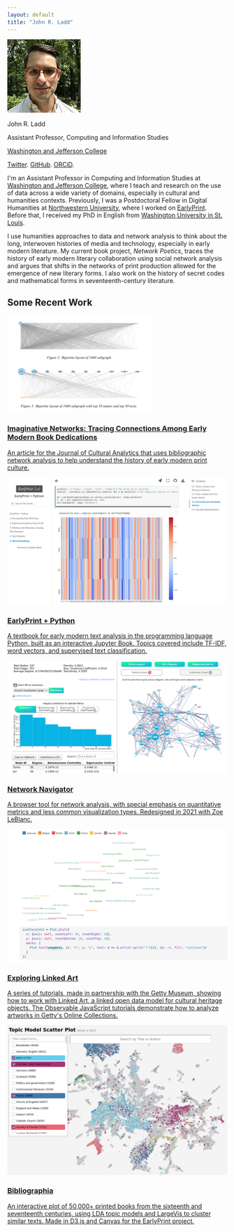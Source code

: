 ```yaml
---
layout: default 
title: "John R. Ladd"
---
```


<main class="site f4 ph4 avenir lh-copy">

<section class="cf center w-100 w-80-ns pa2 pr4 f4-ns f5">
  <div class="fl tc w-100 w-25-l mt4 mr4 f5">
  <img class="br-100 pa1 ba b--black-10 h6 w6" src="images/ladd.jpg" alt="avatar">
  <p class="f4 b">John R. Ladd</p>
  <p>Assistant Professor, Computing and Information Studies</p>
  <p><a href="https://www.washjeff.edu/programs/computing-and-information-studies-cis/" class="link green dim" target="_blank">Washington and Jefferson College</a></p>
  <p><a href="https://twitter.com/johnrladd" class="link green dim" target="_blank">Twitter</a>. <a href="https://github.com/jrladd" class="link green dim" target="_blank">GitHub</a>. <a href="https://orcid.org/0000-0002-5440-062X" class="link green dim" target="_blank">ORCiD</a>.</p>
  </div>
  <div class="fl measure">
  <p>
  I'm an Assistant Professor in Computing and Information Studies at <a href="https://www.washjeff.edu/programs/computing-and-information-studies-cis/" target="_blank" class="link green dim">Washington and Jefferson College</a>, where I teach and research on the use of data across a wide variety of domains, especially in cultural and humanities contexts. Previously, I was a Postdoctoral Fellow in Digital Humanities at <a class="link green dim" href="https://humanities.northwestern.edu/about/people/postdoctoral-fellows-here-program/index.html">Northwestern University</a>, where I worked on <a href="https://earlyprint.org" target="_blank" class="link green dim">EarlyPrint</a>. Before that, I received my PhD in English from <a class="link green dim" href="https://english.wustl.edu/">Washington University in St. Louis</a>.
  </p>

  <p>
  I use humanities approaches to data and network analysis to think about the long, interwoven histories of media and technology, especially in early modern literature. My current book project, <em>Network Poetics</em>, traces the history of early modern literary collaboration using social network analysis and argues that shifts in the networks of print production allowed for the emergence of new literary forms. I also work on the history of secret codes and mathematical forms in seventeenth-century literature.
  </p>

  </div>
</section>
<section class="mw7 center">
  <h2 class="w-100 tc fw1 ph3 ph0-l">Some Recent Work</h2>
  <article class="shadow-4 bt ba br2 b--black-20 mv3 pa2">
    <a class="db pv4 ph3 ph0-l no-underline black dim" href="https://culturalanalytics.org/article/21993-imaginative-networks-tracing-connec-tions-among-early-modern-book-dedi-cations" target="_blank">
      <div class="flex flex-column flex-row-ns">
        <div class="pr3-ns mb4 mb0-ns w-100 w-40-ns">
          <img src="images/gallery/imaginative_networks.png" class="db" alt="A visualization from the Imaginative Networks article showing two bipartite networks.">
        </div>
        <div class="w-100 w-60-ns pl3-ns">
          <h1 class="green f3 fw1 mt0 lh-title">Imaginative Networks: Tracing Connections Among Early Modern Book Dedications</h1>
          <p class="f6 f5-l lh-copy">An article for the Journal of Cultural Analytics that uses bibliographic network analysis to help understand the history of early modern print culture.</p>
        </div>
      </div>
    </a>
  </article>
  <article class="shadow-4 bt ba br2 b--black-20 mv3 pa2">
    <a class="db pv4 ph3 ph0-l no-underline black dim" href="https://earlyprint.org/jupyterbook" target="_blank">
      <div class="flex flex-column flex-row-ns">
        <div class="pr3-ns mb4 mb0-ns w-100 w-40-ns">
          <img src="images/gallery/2python.png" class="db" alt="A screenshot from a page of the Jupyter Book, showing a heatmap of word vectors.">
        </div>
        <div class="w-100 w-60-ns pl3-ns">
          <h1 class="green f3 fw1 mt0 lh-title">EarlyPrint + Python</h1>
          <p class="f6 f5-l lh-copy">A textbook for early modern text analysis in the programming language Python, built as an interactive Jupyter Book. Topics covered include TF-IDF, word vectors, and supervised text classification.</p>
        </div>
      </div>
    </a>
  </article>
  <article class="shadow-4 bt ba br2 b--black-20 mv3 pa2">
    <a class="db pv4 ph3 ph0-l no-underline black dim" href="https://networknavigator.jrladd.com" target="_blank">
      <div class="flex flex-column flex-row-ns">
        <div class="pr3-ns mb4 mb0-ns w-100 w-40-ns">
          <img src="images/gallery/4navigator.png" class="db" alt="A screenshot of Network Navigator, showing metrics and visualizations for a Game of Thrones network dataset.">
        </div>
        <div class="w-100 w-60-ns pl3-ns">
          <h1 class="green f3 fw1 mt0 lh-title">Network Navigator</h1>
          <p class="f6 f5-l lh-copy">
	  A browser tool for network analysis, with special emphasis on quantitative metrics and less common visualization types. Redesigned in 2021 with Zoe LeBlanc.
          </p>
        </div>
      </div>
    </a>
  </article>
  <article class="shadow-4 bt ba br2 b--black-20 mv3 pa2">
    <a class="db pv4 ph3 ph0-l no-underline black dim" href="https://observablehq.com/@jrladd/linked-art-1" target="_blank">
      <div class="flex flex-column flex-row-ns">
        <div class="pr3-ns mb4 mb0-ns w-100 w-40-ns">
          <img src="images/linkedart.png" class="db" alt="A screenshot of the third Linked Art tutorial, showing a scatterplot of works by artist and nationality.">
        </div>
        <div class="w-100 w-60-ns pl3-ns">
          <h1 class="green f3 fw1 mt0 lh-title">Exploring Linked Art</h1>
          <p class="f6 f5-l lh-copy">
	  A series of tutorials, made in partnership with the Getty Museum, showing how to work with Linked Art, a linked open data model for cultural heritage objects. The Observable JavaScript tutorials demonstrate how to analyze artworks in Getty's Online Collections.
          </p>
        </div>
      </div>
    </a>
  </article>
  <article class="shadow-4 bt ba br2 b--black-20 mv3 pa2">
    <a class="db pv4 ph3 ph0-l no-underline black dim" href="https://earlyprint.org/bibliographia" target="_blank">
      <div class="flex flex-column flex-row-ns">
        <div class="pr3-ns mb4 mb0-ns w-100 w-40-ns">
          <img src="images/gallery/5scatter.png" class="db" alt="A screenshot of EarlyPrint site, showing the clusters of texts in LargeVis.">
        </div>
        <div class="w-100 w-60-ns pl3-ns">
          <h1 class="green f3 fw1 mt0 lh-title">Bibliographia</h1>
          <p class="f6 f5-l lh-copy">An interactive plot of 50,000+ printed books from the sixteenth and seventeenth centuries, using LDA topic models and LargeVis to cluster similar texts. Made in D3.js and Canvas for the EarlyPrint project.</p>
        </div>
      </div>
    </a>
  </article>
</section>

</main>
